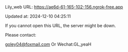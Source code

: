 Lily_web URL: https://ae6d-61-165-102-156.ngrok-free.app

Updated at: 2024-12-10 04:25:11

If you cannot open this URL, the server might be down.

Please contact: 

goley04@foxmail.com Or Wechat:GL_yeaH